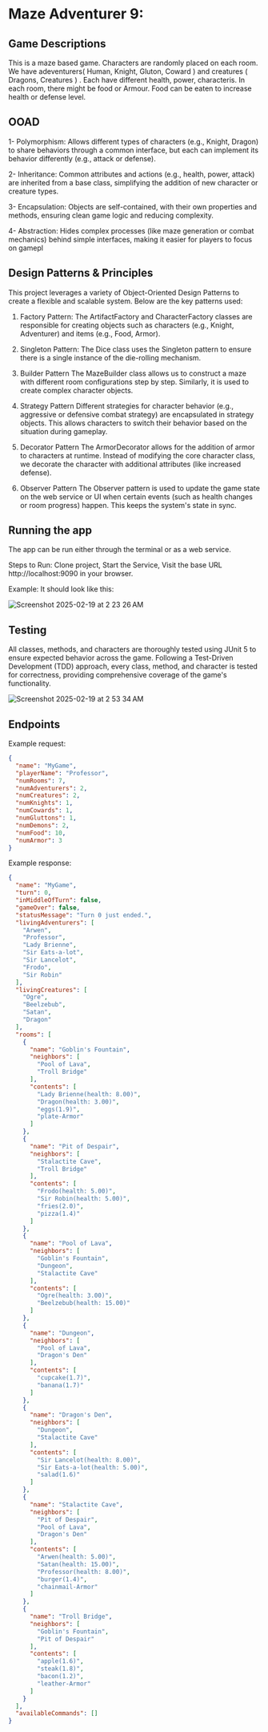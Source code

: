 # Maze Adventurer 9:

## Game Descriptions 

This is a maze based game. Characters are randomly placed on each room. We have adeventurers( Human, Knight, Gluton, Coward ) and creatures ( Dragons, Creatures ) . Each have different health, power, characteris. In each room, there might be food or Armour. Food can be eaten to increase health or defense level. 

## OOAD 

1- Polymorphism: Allows different types of characters (e.g., Knight, Dragon) to share behaviors through a common interface, but each can implement its behavior differently (e.g., attack or defense).

2- Inheritance: Common attributes and actions (e.g., health, power, attack) are inherited from a base class, simplifying the addition of new character or creature types.

3- Encapsulation: Objects are self-contained, with their own properties and methods, ensuring clean game logic and reducing complexity.

4- Abstraction: Hides complex processes (like maze generation or combat mechanics) behind simple interfaces, making it easier for players to focus on gamepl


## Design Patterns & Principles

This project leverages a variety of Object-Oriented Design Patterns to create a flexible and scalable system. Below are the key patterns used:

1. Factory Pattern:
The ArtifactFactory and CharacterFactory classes are responsible for creating objects such as characters (e.g., Knight, Adventurer) and items (e.g., Food, Armor).

3. Singleton Pattern:
The Dice class uses the Singleton pattern to ensure there is a single instance of the die-rolling mechanism.

5. Builder Pattern
The MazeBuilder class allows us to construct a maze with different room configurations step by step. Similarly, it is used to create complex character objects.

7. Strategy Pattern
Different strategies for character behavior (e.g., aggressive or defensive combat strategy) are encapsulated in strategy objects. This allows characters to switch their behavior based on the situation during gameplay.

9. Decorator Pattern
The ArmorDecorator allows for the addition of armor to characters at runtime. Instead of modifying the core character class, we decorate the character with additional attributes (like increased defense).

11. Observer Pattern
The Observer pattern is used to update the game state on the web service or UI when certain events (such as health changes or room progress) happen. This keeps the system's state in sync.


## Running the app

The app can be run either through the terminal or as a web service.

Steps to Run: Clone project, Start the Service, Visit the base URL http://localhost:9090 in your browser.

Example:
It should look like this:

![Screenshot 2025-02-19 at 2 23 26 AM](https://github.com/user-attachments/assets/dffb9ed0-164c-4259-a1d1-43d0f3bfbd6e)


## Testing 

All classes, methods, and characters are thoroughly tested using JUnit 5 to ensure expected behavior across the game. Following a Test-Driven Development (TDD) approach, every class, method, and character is tested for correctness, providing comprehensive coverage of the game's functionality.

![Screenshot 2025-02-19 at 2 53 34 AM](https://github.com/user-attachments/assets/e60637c4-e793-4304-94d8-b61471a86185)


## Endpoints 

Example request:

```json
{
  "name": "MyGame",
  "playerName": "Professor",
  "numRooms": 7,
  "numAdventurers": 2,
  "numCreatures": 2,
  "numKnights": 1,
  "numCowards": 1,
  "numGluttons": 1,
  "numDemons": 2,
  "numFood": 10,
  "numArmor": 3
}
```

Example response:

```json
{
  "name": "MyGame",
  "turn": 0,
  "inMiddleOfTurn": false,
  "gameOver": false,
  "statusMessage": "Turn 0 just ended.",
  "livingAdventurers": [
    "Arwen",
    "Professor",
    "Lady Brienne",
    "Sir Eats-a-lot",
    "Sir Lancelot",
    "Frodo",
    "Sir Robin"
  ],
  "livingCreatures": [
    "Ogre",
    "Beelzebub",
    "Satan",
    "Dragon"
  ],
  "rooms": [
    {
      "name": "Goblin's Fountain",
      "neighbors": [
        "Pool of Lava",
        "Troll Bridge"
      ],
      "contents": [
        "Lady Brienne(health: 8.00)",
        "Dragon(health: 3.00)",
        "eggs(1.9)",
        "plate-Armor"
      ]
    },
    {
      "name": "Pit of Despair",
      "neighbors": [
        "Stalactite Cave",
        "Troll Bridge"
      ],
      "contents": [
        "Frodo(health: 5.00)",
        "Sir Robin(health: 5.00)",
        "fries(2.0)",
        "pizza(1.4)"
      ]
    },
    {
      "name": "Pool of Lava",
      "neighbors": [
        "Goblin's Fountain",
        "Dungeon",
        "Stalactite Cave"
      ],
      "contents": [
        "Ogre(health: 3.00)",
        "Beelzebub(health: 15.00)"
      ]
    },
    {
      "name": "Dungeon",
      "neighbors": [
        "Pool of Lava",
        "Dragon's Den"
      ],
      "contents": [
        "cupcake(1.7)",
        "banana(1.7)"
      ]
    },
    {
      "name": "Dragon's Den",
      "neighbors": [
        "Dungeon",
        "Stalactite Cave"
      ],
      "contents": [
        "Sir Lancelot(health: 8.00)",
        "Sir Eats-a-lot(health: 5.00)",
        "salad(1.6)"
      ]
    },
    {
      "name": "Stalactite Cave",
      "neighbors": [
        "Pit of Despair",
        "Pool of Lava",
        "Dragon's Den"
      ],
      "contents": [
        "Arwen(health: 5.00)",
        "Satan(health: 15.00)",
        "Professor(health: 8.00)",
        "burger(1.4)",
        "chainmail-Armor"
      ]
    },
    {
      "name": "Troll Bridge",
      "neighbors": [
        "Goblin's Fountain",
        "Pit of Despair"
      ],
      "contents": [
        "apple(1.6)",
        "steak(1.8)",
        "bacon(1.2)",
        "leather-Armor"
      ]
    }
  ],
  "availableCommands": []
}
```

